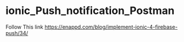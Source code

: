 # ionic_Push_notification_Postman

Follow This link
https://enappd.com/blog/implement-ionic-4-firebase-push/34/
